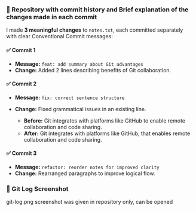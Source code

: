 ### 🧾 	Repository with commit history and Brief explanation of the changes made in each commit

I made **3 meaningful changes** to `notes.txt`, each committed separately with clear Conventional Commit messages:

#### ✅ Commit 1
- **Message:** `feat: add summary about Git advantages`
- **Change:** Added 2 lines describing benefits of Git collaboration.

#### ✅ Commit 2
- **Message:** `fix: correct sentence structure`
- **Change:** Fixed grammatical issues in an existing line.
  
  - **Before:** Git integrates with platforms like GitHub to enable remote collaboration and code sharing.  
  - **After:** Git integrates with platforms like GitHub, that enables remote collaboration and code sharing.

#### ✅ Commit 3
- **Message:** `refactor: reorder notes for improved clarity`
- **Change:** Rearranged paragraphs to improve logical flow.

### 📸 Git Log Screenshot
git-log.png
screenshot was given in repository only, can be opened

